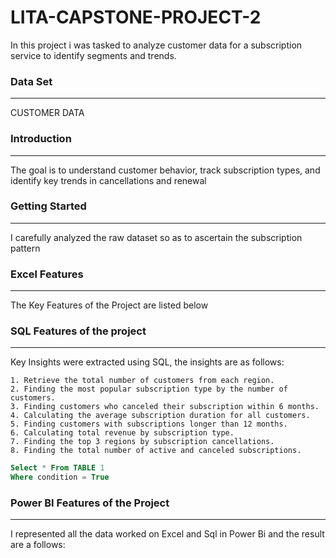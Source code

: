 # LITA-CAPSTONE-PROJECT-2
In this project i was tasked to analyze customer data for a subscription service to identify segments and trends.

### Data Set
----
CUSTOMER DATA

### Introduction
---
The goal is to understand customer behavior, track subscription types, and identify key trends in cancellations and renewal

### Getting Started
---
I carefully analyzed the raw dataset so as to ascertain the subscription pattern

### Excel Features
---
The Key Features of the Project are listed below


### SQL Features of the project
---
Key Insights were extracted using SQL, the insights are as follows:

    1. Retrieve the total number of customers from each region.
    2. Finding the most popular subscription type by the number of customers.
    3. Finding customers who canceled their subscription within 6 months.
    4. Calculating the average subscription duration for all customers.
    5. Finding customers with subscriptions longer than 12 months.
    6. Calculating total revenue by subscription type.
    7. Finding the top 3 regions by subscription cancellations.
    8. Finding the total number of active and canceled subscriptions.

```SQL
Select * From TABLE 1
Where condition = True
```
### Power BI Features of the Project
---
I represented all the data worked on Excel and Sql in Power Bi and the result are a follows:

